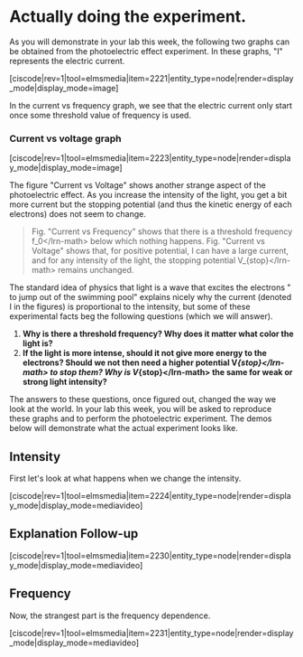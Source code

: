 # Actually doing the experiment.

As you will demonstrate in your lab this week, the following two graphs can be obtained from the photoelectric effect experiment. In these graphs, "I" represents the electric current.

\[ciscode\|rev=1\|tool=elmsmedia\|item=2221\|entity\_type=node\|render=display\_mode\|display\_mode=image\]

In the current vs frequency graph, we see that the electric current only start once some threshold value of frequency is used.

### Current vs voltage graph

\[ciscode\|rev=1\|tool=elmsmedia\|item=2223\|entity\_type=node\|render=display\_mode\|display\_mode=image\]

The figure "Current vs Voltage" shows another strange aspect of the photoelectric effect. As you increase the intensity of the light, you get a bit more current but the stopping potential \(and thus the kinetic energy of each electrons\) does not seem to change.

> Fig. "Current vs Frequency" shows that there is a threshold frequency f_0&lt;/lrn-math&gt; below which nothing happens. Fig. "Current vs Voltage" shows that, for positive potential, I can have a large current, and for any intensity of the light, the stopping potential V_{stop}&lt;/lrn-math&gt; remains unchanged.

The standard idea of physics that light is a wave that excites the electrons " to jump out of the swimming pool" explains nicely why the current \(denoted I in the figures\) is proportional to the intensity, but some of these experimental facts beg the following questions \(which we will answer\).

1. **Why is there a threshold frequency? Why does it matter what color the light is?**
2. **If the light is more intense, should it not give more energy to the electrons? Should we not then need a higher potential V**_**{stop}&lt;/lrn-math&gt; to stop them? Why is V**_**{stop}&lt;/lrn-math&gt; the same for weak or strong light intensity?**

The answers to these questions, once figured out, changed the way we look at the world. In your lab this week, you will be asked to reproduce these graphs and to perform the photoelectric experiment. The demos below will demonstrate what the actual experiment looks like.

## Intensity

First let's look at what happens when we change the intensity.

\[ciscode\|rev=1\|tool=elmsmedia\|item=2224\|entity\_type=node\|render=display\_mode\|display\_mode=mediavideo\]

## Explanation Follow-up

\[ciscode\|rev=1\|tool=elmsmedia\|item=2230\|entity\_type=node\|render=display\_mode\|display\_mode=mediavideo\]

## Frequency

Now, the strangest part is the frequency dependence.

\[ciscode\|rev=1\|tool=elmsmedia\|item=2231\|entity\_type=node\|render=display\_mode\|display\_mode=mediavideo\]

